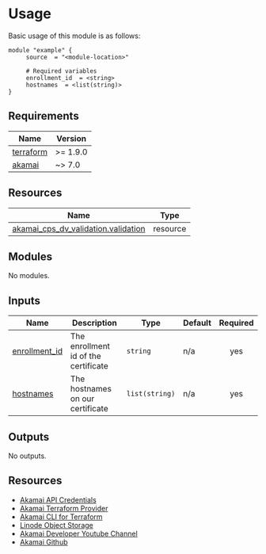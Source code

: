 <!-- BEGIN_TF_DOCS -->



# Usage
Basic usage of this module is as follows:

```hcl
module "example" {
  	 source  = "<module-location>"
  
	 # Required variables
  	 enrollment_id  = <string>
  	 hostnames  = <list(string)>
}
 ```

## Requirements

| Name | Version |
|------|---------|
| <a name="requirement_terraform"></a> [terraform](#requirement\_terraform) | >= 1.9.0 |
| <a name="requirement_akamai"></a> [akamai](#requirement\_akamai) | ~> 7.0 |

## Resources

| Name | Type |
|------|------|
| [akamai_cps_dv_validation.validation](https://registry.terraform.io/providers/akamai/akamai/latest/docs/resources/cps_dv_validation) | resource |

## Modules

No modules.

## Inputs

| Name | Description | Type | Default | Required |
|------|-------------|------|---------|:--------:|
| <a name="input_enrollment_id"></a> [enrollment\_id](#input\_enrollment\_id) | The enrollment id of the certificate | `string` | n/a | yes |
| <a name="input_hostnames"></a> [hostnames](#input\_hostnames) | The hostnames on our certificate | `list(string)` | n/a | yes |

## Outputs

No outputs.

## Resources
- [Akamai API Credentials](https://techdocs.akamai.com/developer/docs/set-up-authentication-credentials)
- [Akamai Terraform Provider](https://techdocs.akamai.com/terraform/docs)
- [Akamai CLI for Terraform](https://github.com/akamai/cli-terraform)
- [Linode Object Storage](https://www.linode.com/lp/object-storage/)
- [Akamai Developer Youtube Channel](https://www.youtube.com/c/AkamaiDeveloper)
- [Akamai Github](https://github.com/akamai)
<!-- END_TF_DOCS -->